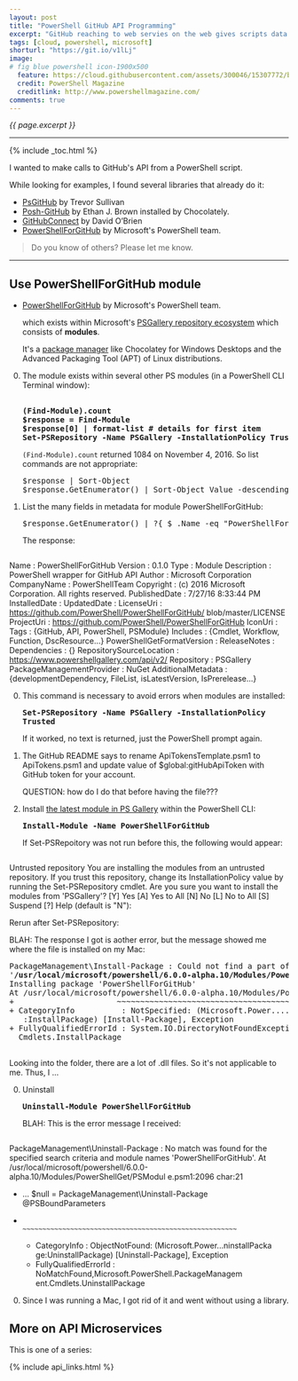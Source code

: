 ```yaml
---
layout: post
title: "PowerShell GitHub API Programming"
excerpt: "GitHub reaching to web servies on the web gives scripts data power"
tags: [cloud, powershell, microsoft]
shorturl: "https://git.io/v1lLj"
image:
# fig blue powershell icon-1900x500
  feature: https://cloud.githubusercontent.com/assets/300046/15307772/b335270e-1b93-11e6-9552-d3022de2b9ce.jpg
  credit: PowerShell Magazine
  creditlink: http://www.powershellmagazine.com/
comments: true
---
```

<i>{{ page.excerpt }}</i>
<hr />
{% include _toc.html %}

I wanted to make calls to GitHub's API from a PowerShell script.

While looking for examples, 
I found several libraries that already do it:

* <a target="_blank" href="https://github.com/pcgeek86/PSGitHub/">
   PsGitHub</a>
   by Trevor Sullivan

* <a target="_blank" href="https://github.com/Iristyle/Posh-GitHub/">
   Posh-GitHub</a> 
   by Ethan J. Brown installed by Chocolately.

* <a target="_blank" href="https://github.com/davidobrien1985/githubconnect">
   GitHubConnect</a> 
   by David O’Brien

* <a href="#PowerShellForGitHub">
   PowerShellForGitHub</a>
   by Microsoft's PowerShell team.


> Do you know of others? Please let me know.

<hr />

<a name="PowerShellForGitHub"></a>

## Use PowerShellForGitHub module

* <a target="_blank" href="https://github.com/PowerShell/PowerShellForGitHub/">
   PowerShellForGitHub</a>
   by Microsoft's PowerShell team.
   
   which exists within Microsoft's 
   <a target="_blank" href="https://blogs.technet.microsoft.com/poshchap/2015/08/07/getting-started-with-the-powershell-gallery/">
   PSGallery repository ecosystem</a> which consists of 
   <strong>modules</strong>.

   It's a <a target="_blank" href="https://www.simple-talk.com/sysadmin/powershell/managing-packages-using-windows-powershell/">
   package manager</a>
   like Chocolatey for Windows Desktops 
   and the Advanced Packaging Tool (APT) of Linux distributions. 

0. The module exists within several other 
   PS modules (in a PowerShell CLI Terminal window):

   <pre><strong>
   (Find-Module).count
   $response = Find-Module
   $response[0] | format-list # details for first item
   Set-PSRepository -Name PSGallery -InstallationPolicy Trusted 
   </strong></pre>

   `(Find-Module).count` returned 1084 on November 4, 2016.
   So list commands are not appropriate:

   <pre>
   $response | Sort-Object
   $response.GetEnumerator() | Sort-Object Value -descending
   </pre>

0. List the many fields in metadata for module PowerShellForGitHub:

   <pre>
   $response.GetEnumerator() | ?{ $_.Name -eq "PowerShellForGitHub" } | format-list
   </pre>

   The response:

   <pre>
Name                       : PowerShellForGitHub
Version                    : 0.1.0
Type                       : Module
Description                : PowerShell wrapper for GitHub API
Author                     : Microsoft Corporation
CompanyName                : PowerShellTeam
Copyright                  : (c) 2016 Microsoft Corporation. All rights 
                             reserved.
PublishedDate              : 7/27/16 8:33:44 PM
InstalledDate              : 
UpdatedDate                : 
LicenseUri                 : https://github.com/PowerShell/PowerShellForGitHub/
                             blob/master/LICENSE
ProjectUri                 : https://github.com/PowerShell/PowerShellForGitHub
IconUri                    : 
Tags                       : {GitHub, API, PowerShell, PSModule}
Includes                   : {Cmdlet, Workflow, Function, DscResource...}
PowerShellGetFormatVersion : 
ReleaseNotes               : 
Dependencies               : {}
RepositorySourceLocation   : https://www.powershellgallery.com/api/v2/
Repository                 : PSGallery
PackageManagementProvider  : NuGet
AdditionalMetadata         : {developmentDependency, FileList, 
                             isLatestVersion, IsPrerelease...}
   </pre>

0. This command is necessary to avoid errors when modules are installed:

   <tt><strong>
   Set-PSRepository -Name PSGallery -InstallationPolicy Trusted 
   </strong></tt>

   If it worked, no text is returned, just the PowerShell prompt again.

0. The GitHub README says to rename ApiTokensTemplate.psm1 to ApiTokens.psm1 and 
   update value of $global:gitHubApiToken with GitHub token for your account.

   QUESTION: how do I do that before having the file???

0. Install 
   <a target="_blank" href="https://www.powershellgallery.com/packages/PowerShellForGitHub">
   the latest module in PS Gallery</a>
   within the PowerShell CLI:

   <tt><strong>
   Install-Module -Name PowerShellForGitHub
   </strong></tt>

   If Set-PSRepoitory was not run before this, the following would appear:

   <pre>
Untrusted repository
You are installing the modules from an untrusted repository. If you trust this 
repository, change its InstallationPolicy value by running the Set-PSRepository
 cmdlet. Are you sure you want to install the modules from 'PSGallery'?
[Y] Yes  [A] Yes to All  [N] No  [L] No to All  [S] Suspend  [?] Help 
(default is "N"):
   </pre>

   Rerun after Set-PSRepository:

   BLAH: The response I got is aother error, 
   but the message showed me where the file is installed on my Mac:

   <pre>
PackageManagement\Install-Package : Could not find a part of the path 
'<strong>/usr/local/microsoft/powershell/6.0.0-alpha.10/Modules/PowerShellForGitHub/0.1.0</strong>'.
Installing package 'PowerShellForGitHub'                                  
At /usr/local/microsoft/powershell/6.0.0-alpha.10/Modules/PowerShellGet/PSModul e.psm1:1711 char:21                                                             + ...          $null = PackageManagement\Install-Package @PSBoundParameters
+                      ~~~~~~~~~~~~~~~~~~~~~~~~~~~~~~~~~~~~~~~~~~~~~~~~~~~~
+ CategoryInfo          : NotSpecified: (Microsoft.Power....InstallPackage 
   :InstallPackage) [Install-Package], Exception
+ FullyQualifiedErrorId : System.IO.DirectoryNotFoundException,Microsoft.PowerShell.Commands.CopyItemCommand,Microsoft.PowerShell.PackageManagement.  
  Cmdlets.InstallPackage
   </pre>

   Looking into the folder, there are a lot of .dll files.
   So it's not applicable to me.
   Thus, I ...

0. Uninstall

   <tt><strong>
   Uninstall-Module PowerShellForGitHub
   </strong></tt>

   BLAH: This is the error message I received:

   <pre>
PackageManagement\Uninstall-Package : No match was found for the specified 
search criteria and module names 'PowerShellForGitHub'.
At /usr/local/microsoft/powershell/6.0.0-alpha.10/Modules/PowerShellGet/PSModul
e.psm1:2096 char:21
+ ...        $null = PackageManagement\Uninstall-Package @PSBoundParameters
+                    ~~~~~~~~~~~~~~~~~~~~~~~~~~~~~~~~~~~~~~~~~~~~~~~~~~~~~~
    + CategoryInfo          : ObjectNotFound: (Microsoft.Power...ninstallPacka 
   ge:UninstallPackage) [Uninstall-Package], Exception
    + FullyQualifiedErrorId : NoMatchFound,Microsoft.PowerShell.PackageManagem 
   ent.Cmdlets.UninstallPackage
   </pre>

0. Since I was running a Mac, I got rid of it and went without using a library.



## More on API Microservices #

This is one of a series:

{% include api_links.html %}
